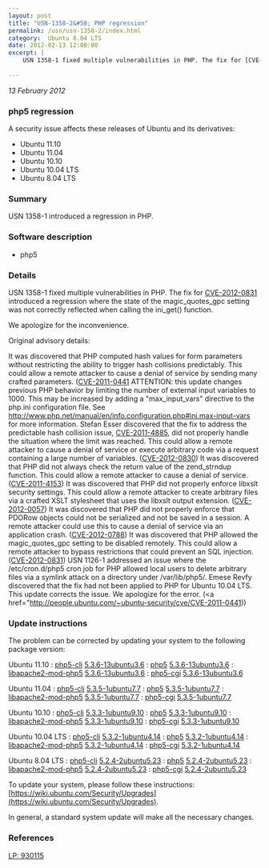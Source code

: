 ```yaml
---
layout: post
title: "USN-1358-2&#58; PHP regression"
permalink: /usn/usn-1358-2/index.html
category:  Ubuntu 8.04 LTS
date: 2012-02-13 12:00:00
excerpt: |
    USN 1358-1 fixed multiple vulnerabilities in PHP. The fix for [CVE-2012-0831](http://people.ubuntu.com/~ubuntu-security/cve/CVE-2012-0831) introduced a regression where the state of the magic_quotes_gpc setting was not correctly reflected when calling the ini_get() function.
    
--- 
```

 
 

*13 February 2012*

### php5 regression

A security issue affects these releases of Ubuntu and its derivatives:

* Ubuntu 11.10
* Ubuntu 11.04
* Ubuntu 10.10
* Ubuntu 10.04 LTS
* Ubuntu 8.04 LTS

### Summary

USN 1358-1 introduced a regression in PHP. 

### Software description

* php5 

### Details

USN 1358-1 fixed multiple vulnerabilities in PHP. The fix for [CVE-2012-0831](http://people.ubuntu.com/~ubuntu-security/cve/CVE-2012-0831) introduced a regression where the state of the magic_quotes_gpc setting was not correctly reflected when calling the ini_get() function.

We apologize for the inconvenience.

Original advisory details:

 It was discovered that PHP computed hash values for form parameters without restricting the ability to trigger hash collisions predictably. This could allow a remote attacker to cause a denial of service by sending many crafted parameters. ([CVE-2011-0441](http://people.ubuntu.com/~ubuntu-security/cve/CVE-2011-4885">CVE-2011-4885</a>) ATTENTION: this update changes previous PHP behavior by limiting the number of external input variables to 1000. This may be increased by adding a &quot;max_input_vars&quot; directive to the php.ini configuration file. See http://www.php.net/manual/en/info.configuration.php#ini.max-input-vars for more information. Stefan Esser discovered that the fix to address the predictable hash collision issue, <a href="http://people.ubuntu.com/~ubuntu-security/cve/CVE-2011-4885">CVE-2011-4885</a>, did not properly handle the situation where the limit was reached. This could allow a remote attacker to cause a denial of service or execute arbitrary code via a request containing a large number of variables. (<a href="http://people.ubuntu.com/~ubuntu-security/cve/CVE-2012-0830">CVE-2012-0830</a>) It was discovered that PHP did not always check the return value of the zend_strndup function. This could allow a remote attacker to cause a denial of service. (<a href="http://people.ubuntu.com/~ubuntu-security/cve/CVE-2011-4153">CVE-2011-4153</a>) It was discovered that PHP did not properly enforce libxslt security settings. This could allow a remote attacker to create arbitrary files via a crafted XSLT stylesheet that uses the libxslt output extension. (<a href="http://people.ubuntu.com/~ubuntu-security/cve/CVE-2012-0057">CVE-2012-0057</a>) It was discovered that PHP did not properly enforce that PDORow objects could not be serialized and not be saved in a session. A remote attacker could use this to cause a denial of service via an application crash. (<a href="http://people.ubuntu.com/~ubuntu-security/cve/CVE-2012-0788">CVE-2012-0788</a>) It was discovered that PHP allowed the magic_quotes_gpc setting to be disabled remotely. This could allow a remote attacker to bypass restrictions that could prevent an SQL injection. (<a href="http://people.ubuntu.com/~ubuntu-security/cve/CVE-2012-0831">CVE-2012-0831</a>) USN 1126-1 addressed an issue where the /etc/cron.d/php5 cron job for PHP allowed local users to delete arbitrary files via a symlink attack on a directory under /var/lib/php5/. Emese Revfy discovered that the fix had not been applied to PHP for Ubuntu 10.04 LTS. This update corrects the issue. We apologize for the error. (<a href="http://people.ubuntu.com/~ubuntu-security/cve/CVE-2011-0441)) 

### Update instructions

The problem can be corrected by updating your system to the following package version:

Ubuntu 11.10
 : [php5-cli](https://launchpad.net/ubuntu/+source/php5) <span> [5.3.6-13ubuntu3.6](https://launchpad.net/ubuntu/+source/php5/5.3.6-13ubuntu3.6) </span> 
 : [php5](https://launchpad.net/ubuntu/+source/php5) <span> [5.3.6-13ubuntu3.6](https://launchpad.net/ubuntu/+source/php5/5.3.6-13ubuntu3.6) </span> 
 : [libapache2-mod-php5](https://launchpad.net/ubuntu/+source/php5) <span> [5.3.6-13ubuntu3.6](https://launchpad.net/ubuntu/+source/php5/5.3.6-13ubuntu3.6) </span> 
 : [php5-cgi](https://launchpad.net/ubuntu/+source/php5) <span> [5.3.6-13ubuntu3.6](https://launchpad.net/ubuntu/+source/php5/5.3.6-13ubuntu3.6) </span> 

Ubuntu 11.04
 : [php5-cli](https://launchpad.net/ubuntu/+source/php5) <span> [5.3.5-1ubuntu7.7](https://launchpad.net/ubuntu/+source/php5/5.3.5-1ubuntu7.7) </span> 
 : [php5](https://launchpad.net/ubuntu/+source/php5) <span> [5.3.5-1ubuntu7.7](https://launchpad.net/ubuntu/+source/php5/5.3.5-1ubuntu7.7) </span> 
 : [libapache2-mod-php5](https://launchpad.net/ubuntu/+source/php5) <span> [5.3.5-1ubuntu7.7](https://launchpad.net/ubuntu/+source/php5/5.3.5-1ubuntu7.7) </span> 
 : [php5-cgi](https://launchpad.net/ubuntu/+source/php5) <span> [5.3.5-1ubuntu7.7](https://launchpad.net/ubuntu/+source/php5/5.3.5-1ubuntu7.7) </span> 

Ubuntu 10.10
 : [php5-cli](https://launchpad.net/ubuntu/+source/php5) <span> [5.3.3-1ubuntu9.10](https://launchpad.net/ubuntu/+source/php5/5.3.3-1ubuntu9.10) </span> 
 : [php5](https://launchpad.net/ubuntu/+source/php5) <span> [5.3.3-1ubuntu9.10](https://launchpad.net/ubuntu/+source/php5/5.3.3-1ubuntu9.10) </span> 
 : [libapache2-mod-php5](https://launchpad.net/ubuntu/+source/php5) <span> [5.3.3-1ubuntu9.10](https://launchpad.net/ubuntu/+source/php5/5.3.3-1ubuntu9.10) </span> 
 : [php5-cgi](https://launchpad.net/ubuntu/+source/php5) <span> [5.3.3-1ubuntu9.10](https://launchpad.net/ubuntu/+source/php5/5.3.3-1ubuntu9.10) </span> 

Ubuntu 10.04 LTS
 : [php5-cli](https://launchpad.net/ubuntu/+source/php5) <span> [5.3.2-1ubuntu4.14](https://launchpad.net/ubuntu/+source/php5/5.3.2-1ubuntu4.14) </span> 
 : [php5](https://launchpad.net/ubuntu/+source/php5) <span> [5.3.2-1ubuntu4.14](https://launchpad.net/ubuntu/+source/php5/5.3.2-1ubuntu4.14) </span> 
 : [libapache2-mod-php5](https://launchpad.net/ubuntu/+source/php5) <span> [5.3.2-1ubuntu4.14](https://launchpad.net/ubuntu/+source/php5/5.3.2-1ubuntu4.14) </span> 
 : [php5-cgi](https://launchpad.net/ubuntu/+source/php5) <span> [5.3.2-1ubuntu4.14](https://launchpad.net/ubuntu/+source/php5/5.3.2-1ubuntu4.14) </span> 

Ubuntu 8.04 LTS
 : [php5-cli](https://launchpad.net/ubuntu/+source/php5) <span> [5.2.4-2ubuntu5.23](https://launchpad.net/ubuntu/+source/php5/5.2.4-2ubuntu5.23) </span> 
 : [php5](https://launchpad.net/ubuntu/+source/php5) <span> [5.2.4-2ubuntu5.23](https://launchpad.net/ubuntu/+source/php5/5.2.4-2ubuntu5.23) </span> 
 : [libapache2-mod-php5](https://launchpad.net/ubuntu/+source/php5) <span> [5.2.4-2ubuntu5.23](https://launchpad.net/ubuntu/+source/php5/5.2.4-2ubuntu5.23) </span> 
 : [php5-cgi](https://launchpad.net/ubuntu/+source/php5) <span> [5.2.4-2ubuntu5.23](https://launchpad.net/ubuntu/+source/php5/5.2.4-2ubuntu5.23) </span> 

To update your system, please follow these instructions: [https://wiki.ubuntu.com/Security/Upgrades](https://wiki.ubuntu.com/Security/Upgrades).

In general, a standard system update will make all the necessary changes. 

### References

 
 [LP: 930115](https://launchpad.net/bugs/930115)
 

